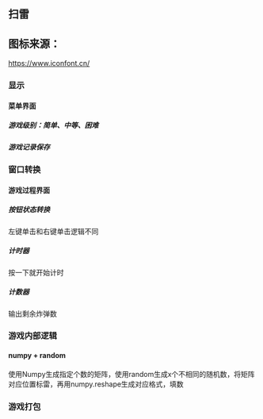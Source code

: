 ## 扫雷

## 图标来源：

<https://www.iconfont.cn/>

### 显示

#### 菜单界面

##### 游戏级别：简单、中等、困难

##### 游戏记录保存

### 窗口转换

#### 游戏过程界面

##### 按钮状态转换

左键单击和右键单击逻辑不同

##### 计时器

按一下就开始计时

##### 计数器

输出剩余炸弹数

### 游戏内部逻辑

#### numpy + random

使用Numpy生成指定个数的矩阵，使用random生成x个不相同的随机数，将矩阵对应位置标雷，再用numpy.reshape生成对应格式，填数

### 游戏打包

